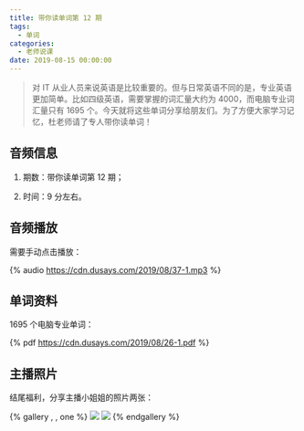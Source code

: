 ```yaml
---
title: 带你读单词第 12 期
tags:
  - 单词
categories:
  - 老师说课
date: 2019-08-15 00:00:00
---
```


> 对 IT 从业人员来说英语是比较重要的。但与日常英语不同的是，专业英语更加简单。比如四级英语，需要掌握的词汇量大约为 4000，而电脑专业词汇量只有 1695 个。今天就将这些单词分享给朋友们。为了方便大家学习记忆，杜老师请了专人带你读单词！

<!-- more -->

## 音频信息

1. 期数：带你读单词第 12 期；

2. 时间：9 分左右。

## 音频播放

需要手动点击播放：

{% audio https://cdn.dusays.com/2019/08/37-1.mp3 %}

## 单词资料

1695 个电脑专业单词：

{% pdf https://cdn.dusays.com/2019/08/26-1.pdf %}

## 主播照片

结尾福利，分享主播小姐姐的照片两张：

{% gallery , , one %}
![](https://cdn.dusays.com/2019/08/37-1.jpg)
![](https://cdn.dusays.com/2019/08/37-2.jpg)
{% endgallery %}